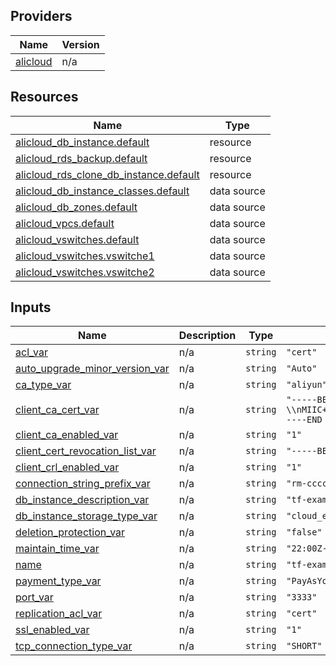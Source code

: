 <!-- BEGIN_TF_DOCS -->
## Providers

| Name | Version |
|------|---------|
| <a name="provider_alicloud"></a> [alicloud](#provider\_alicloud) | n/a |

## Resources

| Name | Type |
|------|------|
| [alicloud_db_instance.default](https://registry.terraform.io/providers/hashicorp/alicloud/latest/docs/resources/db_instance) | resource |
| [alicloud_rds_backup.default](https://registry.terraform.io/providers/hashicorp/alicloud/latest/docs/resources/rds_backup) | resource |
| [alicloud_rds_clone_db_instance.default](https://registry.terraform.io/providers/hashicorp/alicloud/latest/docs/resources/rds_clone_db_instance) | resource |
| [alicloud_db_instance_classes.default](https://registry.terraform.io/providers/hashicorp/alicloud/latest/docs/data-sources/db_instance_classes) | data source |
| [alicloud_db_zones.default](https://registry.terraform.io/providers/hashicorp/alicloud/latest/docs/data-sources/db_zones) | data source |
| [alicloud_vpcs.default](https://registry.terraform.io/providers/hashicorp/alicloud/latest/docs/data-sources/vpcs) | data source |
| [alicloud_vswitches.default](https://registry.terraform.io/providers/hashicorp/alicloud/latest/docs/data-sources/vswitches) | data source |
| [alicloud_vswitches.vswitche1](https://registry.terraform.io/providers/hashicorp/alicloud/latest/docs/data-sources/vswitches) | data source |
| [alicloud_vswitches.vswitche2](https://registry.terraform.io/providers/hashicorp/alicloud/latest/docs/data-sources/vswitches) | data source |

## Inputs

| Name | Description | Type | Default | Required |
|------|-------------|------|---------|:--------:|
| <a name="input_acl_var"></a> [acl\_var](#input\_acl\_var) | n/a | `string` | `"cert"` | no |
| <a name="input_auto_upgrade_minor_version_var"></a> [auto\_upgrade\_minor\_version\_var](#input\_auto\_upgrade\_minor\_version\_var) | n/a | `string` | `"Auto"` | no |
| <a name="input_ca_type_var"></a> [ca\_type\_var](#input\_ca\_type\_var) | n/a | `string` | `"aliyun"` | no |
| <a name="input_client_ca_cert_var"></a> [client\_ca\_cert\_var](#input\_client\_ca\_cert\_var) | n/a | `string` | `"-----BEGIN CERTIFICATE-----\\nMIIC+TCCAeGgAwIBAgIJAKfv52qIKAi7MA0GCSqGSIb3DQEBCwUAMBMxETAPBgNV\\nBAMMCHJvb3QtY2ExMB4XDTIxMDQyMzA3Mjk1M1oXDTMxMDQyMTA3Mjk1M1owEzER\\nMA8GA1UEAwwIcm9vdC1jYTEwggEiMA0GCSqGSIb3DQEBAQUAA4IBDwAwggEKAoIB\\nAQCyCXrZgqdge6oSji+URDXN0pMWnq4D8doP8quz09shN9TU4iqtyX+Bw+uYOoNF\\ndNL4W09p8ykca3RzZghXdbHvtSZy5oCe1rup0xaATAgejDZKBi32ogLXdlA5UMyi\\nc0OqIQpOZ+OmeMEVEZP7wsbDy7jS2v59d5OI4tnH2V2SDoWlI/7F9QOq36ER0UqY\\nnnjJGnOsTDVeSy4ZXHMT0pXvSSLHsMMhzSJa6t3CiOuAeAW43zIS9tag0yvJI1v7\\nxKSJTLs9O5V/h+oD9xofQ4kb4kOdStB2KpDteNfJWJoJYdvRMO+g1u6c2ovlc7KR\\nrJPX2ZMJh14q99gPt6Dd+beVAgMBAAGjUDBOMB0GA1UdDgQWBBTDGEb5Aj6SI7hM\\nC+AJa3YTNLdDrTAfBgNVHSMEGDAWgBTDGEb5Aj6SI7hMC+AJa3YTNLdDrTAMBgNV\\nHRMEBTADAQH/MA0GCSqGSIb3DQEBCwUAA4IBAQAXWXp6H4bAMZZN6b/rmuxvn4XP\\n8p/7NN7BgPQSvQ24U5n8Lo2X8yXYZ4Si/NfWBitAqHceTk6rYTFhODG8CykiduHh\\nowfhSjlMj9MGVw3j6I7crBuQ8clUGpy0mUNWJ9ObIdEMaVT+S1Jwk88Byf5FEBxO\\nZLg+hg4NQh9qspFAtnhprU9LbcpVtQFY6uyCPs6OEOpPWF1Vtcu+ibQdIQV/e1SQ\\n3NJ54R3MCfgEb9errFPv/rXscgahSMxW0sDvObAYdeIeiVeBp3wYKKFHeRNFPGT1\\njzei5hlUJzGHf9DlgAH/KODvWUY5cvpuMtJY2yLyJv9xHjjyMnZZAOtHZxfR\\n-----END CERTIFICATE-----"` | no |
| <a name="input_client_ca_enabled_var"></a> [client\_ca\_enabled\_var](#input\_client\_ca\_enabled\_var) | n/a | `string` | `"1"` | no |
| <a name="input_client_cert_revocation_list_var"></a> [client\_cert\_revocation\_list\_var](#input\_client\_cert\_revocation\_list\_var) | n/a | `string` | `"-----BEGIN X509 CRL-----\\nMIIBpzCBkAIBATANBgkqhkiG9w0BAQsFADATMREwDwYDVQQDDAhyb290LWNhMRcN\\nMjEwNDI5MDYwODMyWhcNMjEwNTI5MDYwODMyWjA4MBoCCQCG3wQwiFfYbRcNMjEw\\nNDIzMTE0MTI4WjAaAgkAht8EMIhX2G8XDTIxMDQyOTA2MDc1N1qgDzANMAsGA1Ud\\nFAQEAgIQATANBgkqhkiG9w0BAQsFAAOCAQEAq/M+t0zWLZzqw0T23rZsOhjd2/7+\\nu1aHAW5jtjWU+lY4UxGqRsjUTJZnOiSq1w7CWhGxanyjtY/hmSeO6hGMuCmini8f\\nNEq/jRvfeS7yJieFucnW4JFmz1HbqSr2S1uXRuHB1ziTRtGm3Epe0qynKm6O4L4q\\nCIIqba1gye6H4BmEHaQIi4fplN7buWoeC5Ae9EdxRr3+59P4qJhHD4JGller8/QS\\n3m1g75AHJO1dxvAEWy8DrrbP5SrqrsP8mmoNVIHXzCQPGEMnA1sG84365krwR+GC\\noi1eBKozVqfnyLRA1C/ZY+dtt3I6zocA2Lt2+JX47VsbXApGgAPVIpKN6A==\\n-----END X509 CRL-----"` | no |
| <a name="input_client_crl_enabled_var"></a> [client\_crl\_enabled\_var](#input\_client\_crl\_enabled\_var) | n/a | `string` | `"1"` | no |
| <a name="input_connection_string_prefix_var"></a> [connection\_string\_prefix\_var](#input\_connection\_string\_prefix\_var) | n/a | `string` | `"rm-ccccccc"` | no |
| <a name="input_db_instance_description_var"></a> [db\_instance\_description\_var](#input\_db\_instance\_description\_var) | n/a | `string` | `"tf-exampleDBInstance_instance_name"` | no |
| <a name="input_db_instance_storage_type_var"></a> [db\_instance\_storage\_type\_var](#input\_db\_instance\_storage\_type\_var) | n/a | `string` | `"cloud_essd"` | no |
| <a name="input_deletion_protection_var"></a> [deletion\_protection\_var](#input\_deletion\_protection\_var) | n/a | `string` | `"false"` | no |
| <a name="input_maintain_time_var"></a> [maintain\_time\_var](#input\_maintain\_time\_var) | n/a | `string` | `"22:00Z-02:00Z"` | no |
| <a name="input_name"></a> [name](#input\_name) | n/a | `string` | `"tf-exampleDBInstanceConfig"` | no |
| <a name="input_payment_type_var"></a> [payment\_type\_var](#input\_payment\_type\_var) | n/a | `string` | `"PayAsYouGo"` | no |
| <a name="input_port_var"></a> [port\_var](#input\_port\_var) | n/a | `string` | `"3333"` | no |
| <a name="input_replication_acl_var"></a> [replication\_acl\_var](#input\_replication\_acl\_var) | n/a | `string` | `"cert"` | no |
| <a name="input_ssl_enabled_var"></a> [ssl\_enabled\_var](#input\_ssl\_enabled\_var) | n/a | `string` | `"1"` | no |
| <a name="input_tcp_connection_type_var"></a> [tcp\_connection\_type\_var](#input\_tcp\_connection\_type\_var) | n/a | `string` | `"SHORT"` | no |
<!-- END_TF_DOCS -->    